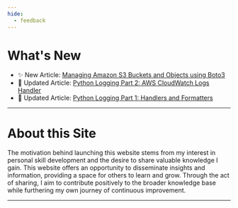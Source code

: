 ```yaml
---
hide:
  - feedback
---
```



# What's New

- ✨ New Article: [Managing Amazon S3 Buckets and Objects using Boto3](/blog/524ea484-523b-4e98-ab37-bbbdb48af016/)
- 📝 Updated Article: [Python Logging Part 2: AWS CloudWatch Logs Handler](/blog/bbcb98c8-dc68-4cb4-a660-8cf4d7c224ae/)
- 📝 Updated Article: [Python Logging Part 1: Handlers and Formatters](/blog/10f91e6d-7407-447c-8b23-8329762b4d8e/)

---

# About this Site

The motivation behind launching this website stems from my interest in personal skill development and the desire to share valuable knowledge I gain. This website offers an opportunity to disseminate insights and information, providing a space for others to learn and grow. Through the act of sharing, I aim to contribute positively to the broader knowledge base while furthering my own journey of continuous improvement.

---
